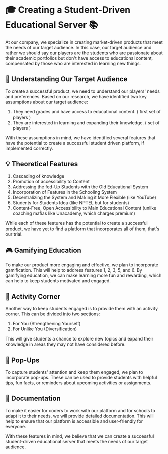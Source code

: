 # 🎓 Creating a Student-Driven Educational Server 📚

At our company, we specialize in creating market-driven products that meet the needs of our target audience. In this case, our target audience and rather we should say our players are the  students who are passionate about their academic portfolios but don't have access to educational content, compensated by those who are interested in learning new things.

## 🤔 Understanding Our Target Audience

To create a successful product, we need to understand our players' needs and preferences. Based on our research, we have identified two key assumptions about our target audience:

1. They need grades and have access to educational content. ( first set of players )
2. They are interested in learning and expanding their knowledge. (  set of players )

With these assumptions in mind, we have identified several features that have the potential to create a successful student driven platform,  if implemented correctly.

## 💡 Theoretical Features

1. Cascading of knowledge
2. Promotion of accessibility to Content
3. Addressing the fed-Up Students with the Old Educational System
4. Incorporation of Features in the Schooling System
5. Decentralizing the System and Making it More Flexible (like YouTube)
6. Students for Students Idea (like NPTEL but for students)
7. Content-Free, Open Accessibility to Main Educational Content (unlike coaching mafias like Unacademy, which charges premium)

While each of these features has the potential to create a successful product, we have yet to find a platform that incorporates all of them, that's our trial.


## 🎮 Gamifying Education

To make our product more engaging and effective, we plan to incorporate gamification. This will help to address features 1, 2, 3, 5, and 6. By gamifying education, we can make learning more fun and rewarding, which can help to keep students motivated and engaged.

## 📝 Activity Corner

Another way to keep students engaged is to provide them with an activity corner. This can be divided into two sections:

1. For You (Strengthening Yourself)
2. For Unlike You (Diversification)

This will give students a chance to explore new topics and expand their knowledge in areas they may not have considered before.

## 🔔 Pop-Ups

To capture students' attention and keep them engaged, we plan to incorporate pop-ups. These can be used to provide students with helpful tips, fun facts, or reminders about upcoming activities or assignments.

## 📄 Documentation

To make it easier for coders to work with our platform and for schools to adapt it to their needs, we will provide detailed documentation. This will help to ensure that our platform is accessible and user-friendly for everyone.

With these features in mind, we believe that we can create a successful student-driven educational server that meets the needs of our target audience.
